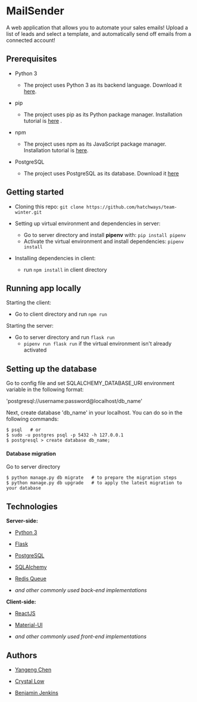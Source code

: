 # MailSender

  

A web application that allows you to automate your sales emails! Upload a list of leads and select a template, and automatically send off emails from a connected account!

  

## Prerequisites

  

-  Python 3
   - The project uses Python 3 as its backend language. Download it  [here](https://www.python.org/downloads/).

-  pip
   -  The project uses pip as its Python package manager. Installation tutorial is [here](https://pip.pypa.io/en/stable/installing/) .

- npm
   - The project uses npm as its JavaScript package manager. Installation tutorial is [here](https://www.npmjs.com/).

- PostgreSQL
	- The project uses PostgreSQL as its database. Download it [here](https://www.postgresql.org/download/) 

## Getting started

  

- Cloning this repo: 
`git clone https://github.com/hatchways/team-winter.git`

- Setting up virtual environment and dependencies in server:
   - Go to server directory and install **pipenv** with: `pip install pipenv`
	- Activate the virtual environment and install dependencies: `pipenv install`

- Installing dependencies in client: 
	- run `npm install` in client directory

  

## Running app locally

Starting the client:
- Go to client directory and run `npm run`

Starting the server:
- Go to server directory and run `flask run`
	- `pipenv run flask run` if the virtual environment isn't already activated
  
## Setting up the database  

Go to config file and set SQLALCHEMY_DATABASE_URI environment variable in the following format:

'postgresql://username:password@localhost/db_name'

Next, create database 'db_name' in your localhost. You can do so in the following commands:
```
$ psql   # or
$ sudo -u postgres psql -p 5432 -h 127.0.0.1
$ postgresql > create database db_name;
```

#### Database migration
Go to server directory
```
$ python manage.py db migrate   # to prepare the migration steps
$ python manage.py db upgrade   # to apply the latest migration to your database
```
## Technologies

  

**Server-side:**

  

-  [Python 3](https://www.python.org/downloads/)

-  [Flask](https://www.palletsprojects.com/p/flask/)

-  [PostgreSQL](https://www.postgresql.org/download/) 

-  [SQLAlchemy](https://www.sqlalchemy.org/)

-  [Redis Queue](https://python-rq.org/)

-  _and other commonly used back-end implementations_

  

**Client-side:**

  

-  [ReactJS](https://reactjs.org/) 

-  [Material-UI](https://material-ui.com/)


-  _and other commonly used front-end implementations_

  

## Authors

  

-  [Yangeng Chen](https://github.com/YangengChen)

-  [Crystal Low](https://github.com/crystallow1168)

-  [Benjamin Jenkins](https://github.com/benjaminjenkins1)

  
